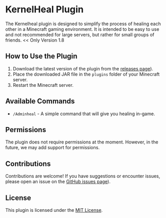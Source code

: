 # KernelHeal Plugin

The Kernelheal plugin is designed to simplify the process of healing each other in a Minecraft gaming environment. It is intended to be easy to use and not recommended for large servers, but rather for small groups of friends. << Only Version 1.8

## How to Use the Plugin

1. Download the latest version of the plugin from the [releases page](https://github.com/KernelSy1212/KernelHeal/releases/tag/plugin)).
2. Place the downloaded JAR file in the `plugins` folder of your Minecraft server.
3. Restart the Minecraft server.

## Available Commands

- `/Adminheal` - A simple command that will give you healing in-game.

## Permissions

The plugin does not require permissions at the moment. However, in the future, we may add support for permissions.

## Contributions

Contributions are welcome! If you have suggestions or encounter issues, please open an issue on the [GitHub issues page](https://github.com/KernelSy1212/KernelHeal/issues)).

## License

This plugin is licensed under the [MIT License](https://github.com/KernelSy1212/KernelHeal/tree/main?tab=MIT-1-ov-file).
